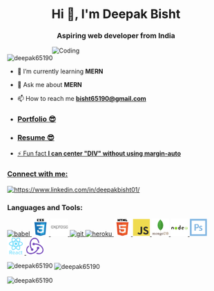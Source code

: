 <h1 align="center">Hi 👋, I'm Deepak Bisht</h1>
<h3 align="center">Aspiring web developer from India</h3>
<img src="https://www.digitalsolutionservices.com/img/services/website1.gif"  width="400" align="right" alt="Coding" >

<p align="left"> <img src="https://komarev.com/ghpvc/?username=deepak65190&label=Profile%20views&color=0e75b6&style=flat" alt="deepak65190" /> </p>

- 🌱 I’m currently learning **MERN**

- 💬 Ask me about **MERN**

- 📫 How to reach me **bisht65190@gmail.com**
- <h3><a href="https://deepak65190.github.io/" target="blank">Portfolio 😎</h3>
-  <h3><a href="https://drive.google.com/file/d/1fCf6tew3cZQ-UIpllBglzU2rvnCecMke/view?usp=share_link" target="blank">Resume 😎</h3>
- ⚡ Fun fact **I can center "DIV" without using margin-auto**

<h3 align="left">Connect with me:</h3>
<p align="left">
<a href="https://www.linkedin.com/in/deepakbisht01" target="blank"><img align="center" src="https://raw.githubusercontent.com/rahuldkjain/github-profile-readme-generator/master/src/images/icons/Social/linked-in-alt.svg" alt="https://www.linkedin.com/in/deepakbisht01/" height="30" width="40" /></a>
</p>

<h3 align="left">Languages and Tools:</h3>
<p align="left"> <a href="https://babeljs.io/" target="_blank" rel="noreferrer"> <img src="https://www.vectorlogo.zone/logos/babeljs/babeljs-icon.svg" alt="babel" width="40" height="40"/> </a> <a href="https://www.w3schools.com/css/" target="_blank" rel="noreferrer"> <img src="https://raw.githubusercontent.com/devicons/devicon/master/icons/css3/css3-original-wordmark.svg" alt="css3" width="40" height="40"/> </a> <a href="https://expressjs.com" target="_blank" rel="noreferrer"> <img src="https://raw.githubusercontent.com/devicons/devicon/master/icons/express/express-original-wordmark.svg" alt="express" width="40" height="40"/> </a> <a href="https://git-scm.com/" target="_blank" rel="noreferrer"> <img src="https://www.vectorlogo.zone/logos/git-scm/git-scm-icon.svg" alt="git" width="40" height="40"/> </a> <a href="https://heroku.com" target="_blank" rel="noreferrer"> <img src="https://www.vectorlogo.zone/logos/heroku/heroku-icon.svg" alt="heroku" width="40" height="40"/> </a> <a href="https://www.w3.org/html/" target="_blank" rel="noreferrer"> <img src="https://raw.githubusercontent.com/devicons/devicon/master/icons/html5/html5-original-wordmark.svg" alt="html5" width="40" height="40"/> </a> <a href="https://developer.mozilla.org/en-US/docs/Web/JavaScript" target="_blank" rel="noreferrer"> <img src="https://raw.githubusercontent.com/devicons/devicon/master/icons/javascript/javascript-original.svg" alt="javascript" width="40" height="40"/> </a> <a href="https://www.mongodb.com/" target="_blank" rel="noreferrer"> <img src="https://raw.githubusercontent.com/devicons/devicon/master/icons/mongodb/mongodb-original-wordmark.svg" alt="mongodb" width="40" height="40"/> </a> <a href="https://nodejs.org" target="_blank" rel="noreferrer"> <img src="https://raw.githubusercontent.com/devicons/devicon/master/icons/nodejs/nodejs-original-wordmark.svg" alt="nodejs" width="40" height="40"/> </a> <a href="https://www.photoshop.com/en" target="_blank" rel="noreferrer"> <img src="https://raw.githubusercontent.com/devicons/devicon/master/icons/photoshop/photoshop-line.svg" alt="photoshop" width="40" height="40"/> </a> <a href="https://reactjs.org/" target="_blank" rel="noreferrer"> <img src="https://raw.githubusercontent.com/devicons/devicon/master/icons/react/react-original-wordmark.svg" alt="react" width="40" height="40"/> </a> <a href="https://redux.js.org" target="_blank" rel="noreferrer"> <img src="https://raw.githubusercontent.com/devicons/devicon/master/icons/redux/redux-original.svg" alt="redux" width="40" height="40"/> </a> </p>

<p><img align="left" src="https://github-readme-stats.vercel.app/api/top-langs?username=deepak65190&show_icons=true&locale=en&layout=compact" alt="deepak65190" /></p>

<p>&nbsp;<img align="center" src="https://github-readme-stats.vercel.app/api?username=deepak65190&show_icons=true&locale=en" alt="deepak65190" /></p>

<p><img align="center" src="https://github-readme-streak-stats.herokuapp.com/?user=deepak65190&" alt="deepak65190" /></p>
